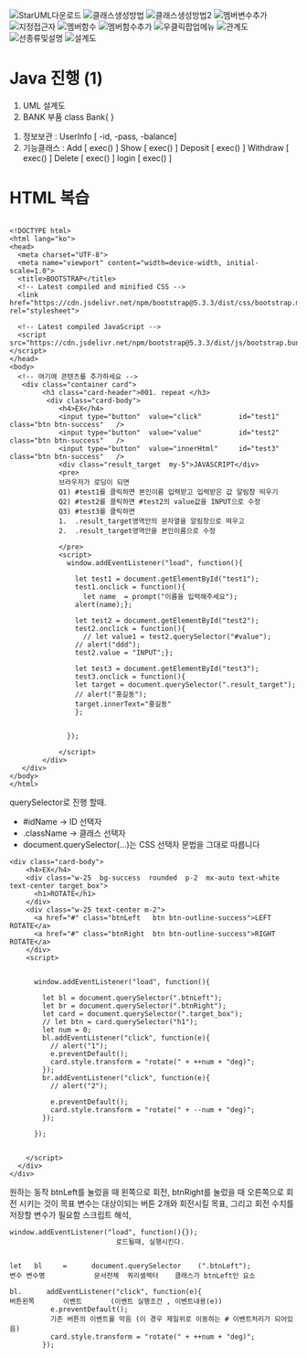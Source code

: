 ![StarUML다운로드](image-52.png)
![클래스생성방법](image-53.png)
![클래스생성방법2](image-54.png)
![멤버변수추가](image-55.png)
![지정접근자](image-56.png)
![멤버함수](image-57.png)
![멤버함수추가](image-58.png)
![우클릭팝업메뉴](image-60.png)
![관계도](image-61.png)
![선종류및설명](image-64.png)
![설계도](image-63.png)


# Java 진행 (1)
>>>>>>>>>>>>>>>>>>>>>>>>>
1. UML 설계도
2. BANK 부품 class Bank{   }
1) 정보보관   : UserInfo [ -id, -pass, -balance]  <!-- -(private) -->  
2) 기능클래스 : 
   Add      [ exec() ]
   Show     [ exec() ]
   Deposit  [ exec() ]
   Withdraw [ exec() ]
   Delete   [ exec() ]
   login    [ exec() ]







# HTML 복습

>>>>>>>>>>>>>>>>>>>>>>>>


```

<!DOCTYPE html>
<html lang="ko">
<head>
  <meta charset="UTF-8">
  <meta name="viewport" content="width=device-width, initial-scale=1.0">
  <title>BOOTSTRAP</title>
  <!-- Latest compiled and minified CSS -->
  <link href="https://cdn.jsdelivr.net/npm/bootstrap@5.3.3/dist/css/bootstrap.min.css" rel="stylesheet">

  <!-- Latest compiled JavaScript -->
  <script src="https://cdn.jsdelivr.net/npm/bootstrap@5.3.3/dist/js/bootstrap.bundle.min.js"></script>
</head>
<body>
  <!-- 여기에 콘텐츠를 추가하세요 -->
   <div class="container card">
        <h3 class="card-header">001. repeat </h3>
         <div class="card-body">
            <h4>EX</h4>
            <input type="button"  value="click"         id="test1"    class="btn btn-success"   />
            <input type="button"  value="value"         id="test2"    class="btn btn-success"   />
            <input type="button"  value="innerHtml"     id="test3"    class="btn btn-success"   /> 
            <div class="result_target  my-5">JAVASCRIPT</div>
            <pre>
            브라우저가 로딩이 되면
            Q1) #test1를 클릭하면 본인이름 입력받고 입력받은 값 알림창 띄우기
            Q2) #test2를 클릭하면 #test2의 value값을 INPUT으로 수정
            Q3) #test3를 클릭하면
            1.  .result_target영역안의 문자열을 알림창으로 띄우고
            2.  .result_target영역안을 본인이름으로 수정

            </pre>
            <script>
              window.addEventListener("load", function(){

                let test1 = document.getElementById("test1");
                test1.onclick = function(){
                  let name  = prompt("이름을 입력해주세요"); 
                alert(name);};
                 
                let test2 = document.getElementById("test2");
                test2.onclick = function(){
                  // let value1 = test2.querySelector("#value");
                // alert("ddd");
                test2.value = "INPUT";};

                let test3 = document.getElementById("test3");
                test3.onclick = function(){
                let target = document.querySelector(".result_target");
                // alert("홍길동");
                target.innerText="홍길동"
                };


              });
            
            </script>
        </div>
   </div>
</body>
</html>

```


querySelector로 진행 할때.

- #idName → ID 선택자
- .className → 클래스 선택자
- document.querySelector(...)는 CSS 선택자 문법을 그대로 따릅니다



```
<div class="card-body">
    <h4>EX</h4>
    <div class="w-25  bg-success  rounded  p-2  mx-auto text-white  text-center target_box">
      <h1>ROTATE</h1>
    </div>
    <div class="w-25 text-center m-2">
      <a href="#" class="btnLeft   btn btn-outline-success">LEFT ROTATE</a>
      <a href="#" class="btnRight  btn btn-outline-success">RIGHT ROTATE</a>
    </div>
    <script>

      
      window.addEventListener("load", function(){

        let bl = document.querySelector(".btnLeft");
        let br = document.querySelector(".btnRight");
        let card = document.querySelector(".target_box");
        // let btn = card.querySelector("h1");
        let num = 0;
        bl.addEventListener("click", function(e){
          // alert("1");
          e.preventDefault();
          card.style.transform = "rotate(" + ++num + "deg)";
        });
        br.addEventListener("click", function(e){
          // alert("2");
          
          e.preventDefault();
          card.style.transform = "rotate(" + --num + "deg)";
        });

      }); 
    

    </script>
  </div>
</div>
```
원하는 동작 btnLeft를 눌렀을 때 왼쪽으로 회전, btnRight를 눌렀을 때 오른쪽으로 회전 시키는 것이 목표
변수는 대상이되는 버튼 2개와 회전시킬 목표, 그리고 회전 수치를 저장할 변수가 필요함
스크립트 해석,

```
window.addEventListener("load", function(){});
                          로드될때, 실행시킨다.
```

```

let   bl     =      document.querySelector    (".btnLeft");
변수 변수명            문서전체  쿼리셀렉터    클래스가 btnLeft인 요소

```

```
bl.      addEventListener("click", function(e){
버튼왼쪽       이벤트       (이벤트 실행조건 , 이벤트내용(e))
          e.preventDefault();
          기존 버튼의 이벤트를 막음 (이 경우 제일위로 이동하는 # 이벤트처리가 되어있음)
          card.style.transform = "rotate(" + ++num + "deg)";
        });

```





































































































































































































































































































































































































